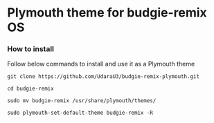 <h1>Plymouth theme for budgie-remix OS</h1>

<h3>How to install</h3>

Follow below commands to install and use it as a Plymouth theme

```linux
git clone https://github.com/UdaraU3/budgie-remix-plymouth.git
```
```linux
cd budgie-remix
```
```linux
sudo mv budgie-remix /usr/share/plymouth/themes/
```
```linux
sudo plymouth-set-default-theme budgie-remix -R
```

